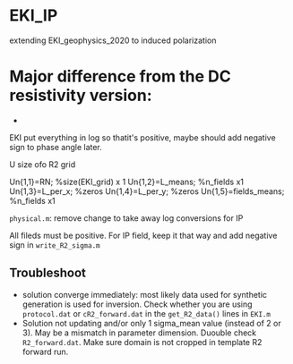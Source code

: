 # EKI_IP
extending EKI_geophysics_2020 to induced polarization


# Major difference from the DC resistivity version:
-


EKI put everything in log so thatit's positive, maybe should add negative sign to phase angle later.


U size ofo R2 grid

Un{1,1}=RN; %size(EKI_grid) x 1
Un{1,2}=L_means; %n_fields x1
Un{1,3}=L_per_x; %zeros
Un{1,4}=L_per_y; %zeros
Un{1,5}=fields_means; %n_fields x1



`physical.m`: remove change to take away log conversions for IP

All fileds must be positive. For IP field, keep it that way and add negative sign in `write_R2_sigma.m`


## Troubleshoot
- solution converge immediately: most likely data used for synthetic generation is used for inversion. Check whether you are using `protocol.dat` or `cR2_forward.dat` in the `get_R2_data()` lines in `EKI.m`
- Solution not updating and/or only 1 sigma_mean value (instead of 2 or 3). May be a mismatch in parameter dimension. Duouble check `R2_forward.dat`. Make sure domain is not cropped in template R2 forward run.
